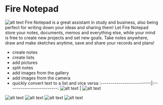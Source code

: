 # Fire Notepad
![alt text](https://github.com/kabasonic/notepad/blob/main/screenshots/template.png?raw=true)
Fire Notepad is a great assistant in study and business, also being perfect for writing down your ideas and sharing them! Let Fire Notepad store your notes, documents, memos and everything else, while your mind is free to create new projects and set new goals. Take notes anywhere, draw and make sketches anytime, save and share your records and plans!
* create notes
* create lists
* add pictures
* split notes
* add images from the gallery
* add images from the camera
* quickly convert text to a list and vice versa
:-------------------------:|:-------------------------:
![alt text](https://github.com/kabasonic/notepad/blob/main/screenshots/1.png?raw=true)  | ![alt text](https://github.com/kabasonic/notepad/blob/main/screenshots/2.png?raw=true)

![alt text](https://github.com/kabasonic/notepad/blob/main/screenshots/3.png?raw=true)
![alt text](https://github.com/kabasonic/notepad/blob/main/screenshots/4.png?raw=true)
![alt text](https://github.com/kabasonic/notepad/blob/main/screenshots/5.png?raw=true)
![alt text](https://github.com/kabasonic/notepad/blob/main/screenshots/6.png?raw=true)

